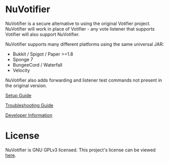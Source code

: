 # NuVotifier

NuVotifier is a secure alternative to using the original Votifier project.
NuVotifier will work in place of Votifier - any vote listener that supports
Votifier will also support NuVotifier.

NuVotifier supports many different platforms using the same universal JAR:

+ Bukkit / Spigot / Paper >=1.8
+ Sponge 7
+ BungeeCord / Waterfall
+ Velocity

NuVotifier also adds forwarding and listener test commands not present in the
original version.

[Setup Guide](https://github.com/NuVotifier/NuVotifier/wiki/Setup-Guide)

[Troubleshooting Guide](https://github.com/NuVotifier/NuVotifier/wiki/Troubleshooting-Guide)

[Developer Information](https://github.com/NuVotifier/NuVotifier/wiki/Developer-Documentation)

# License

NuVotifier is GNU GPLv3 licensed. This project's license can be viewed [here](LICENSE).
